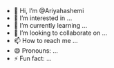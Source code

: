 - 👋 Hi, I’m @Ariyahashemi
- 👀 I’m interested in ...
- 🌱 I’m currently learning ...
- 💞️ I’m looking to collaborate on ...
- 📫 How to reach me ...
- 😄 Pronouns: ...
- ⚡ Fun fact: ...

<!---
Ariyahashemi/Ariyahashemi is a ✨ special ✨ repository because its `README.md` (this file) appears on your GitHub profile.
You can click the Preview link to take a look at your changes.
--->
